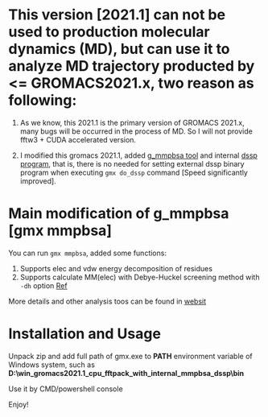 # This version [2021.1] can not be used to production molecular dynamics (MD), but can use it to analyze MD trajectory producted by <= GROMACS2021.x, two reason as following:

1. As we know, this 2021.1 is the primary version of GROMACS 2021.x, many bugs will be occurred in the process of MD. So I will not provide fftw3 + CUDA accelerated version.

2. I modified this gromacs 2021.1, added [g_mmpbsa tool](http://rashmikumari.github.io/g_mmpbsa/) and internal [dssp program](https://github.com/cmbi/dssp), that is, there is no needed for setting external dssp binary program  when executing `gmx do_dssp` command [Speed significantly improved]. 

# Main modification of g_mmpbsa [gmx mmpbsa]

You can run `gmx mmpbsa`, added some functions:
1. Supports elec and vdw energy decomposition of residues
2. Supports calculate MM(elec) with Debye-Huckel screening method with `-dh` option [Ref](http://jerkwin.github.io/2021/03/16/gmx_mmpbsa%E8%84%9A%E6%9C%AC%E6%9B%B4%E6%96%B0-%E5%B1%8F%E8%94%BD%E6%95%88%E5%BA%94%E4%B8%8E%E7%86%B5%E8%B4%A1%E7%8C%AE/)

More details and other analysis toos can be found in [websit](https://github.com/liuyujie714/g_mmpbsa_windows)

# Installation and Usage
Unpack zip and add full path of gmx.exe to __PATH__ environment variable of Windows system, such as __D:\win_gromacs2021.1_cpu_fftpack_with_internal_mmpbsa_dssp\bin__

Use it by CMD/powershell console 

Enjoy!


